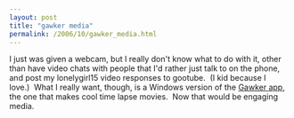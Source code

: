 ```yaml
---
layout: post
title: "gawker media"
permalink: /2006/10/gawker_media.html
---
```


I just was given a webcam, but I really don't know what to do with it, other than have video chats with people that I'd rather just talk to on the phone, and post my lonelygirl15 video responses to gootube.  (I kid because I love.)  What I really want, though, is a Windows version of the [Gawker app](http://gawker.sourceforge.net/Information.html), the one that makes cool time lapse movies.  Now that would be engaging media.